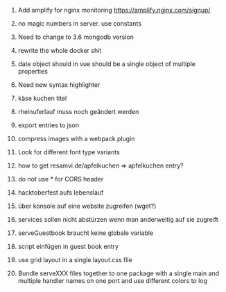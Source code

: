 1. Add amplify for nginx monitoring
https://amplify.nginx.com/signup/

8. no magic numbers in server. use constants

9. Need to change to 3.6 mongodb version

11. rewrite the whole docker shit

12. date object should in vue should be a single object of multiple properties

14. Need new syntax highlighter

16. käse kuchen titel 

17. rheinuferlauf muss noch geändert werden

18. export entries to json

19. compress images with a webpack plugin

20. Look for different font type variants

21. how to get resamvi.de/apfelkuchen => apfelkuchen entry?

22. do not use * for CORS header

23. hacktoberfest aufs lebenslauf

24. über konsole auf eine website zugreifen (wget?)

25. services sollen nicht abstürzen wenn man anderweitig auf sie zugreift 

26. serveGuestbook braucht keine globale variable

27. script einfügen in guest book entry

28. use grid layout in a single layout.css file

29. Bundle serveXXX files together to one package with a single main and multiple handler names on one port
and use different colors to log